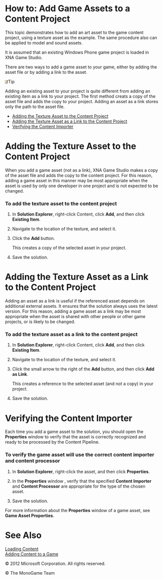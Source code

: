 

# How to: Add Game Assets to a Content Project

This topic demonstrates how to add an art asset to the game content project, using a texture asset as the example. The same procedure also can be applied to model and sound assets.

It is assumed that an existing Windows Phone game project is loaded in XNA Game Studio.

There are two ways to add a game asset to your game, either by adding the asset file or by adding a link to the asset.

![](note.gif)Tip

Adding an existing asset to your project is quite different from adding an existing item as a link to your project. The first method creats a copy of the asset file and adds the copy to your project. Adding an asset as a link stores only the path to the asset file.

*   [Adding the Texture Asset to the Content Project](#ID4EXB)
*   [Adding the Texture Asset as a Link to the Content Project](#ID4ERD)
*   [Verifying the Content Importer](#ID4EKF)

# Adding the Texture Asset to the Content Project

When you add a game asset (not as a link), XNA Game Studio makes a copy of the asset file and adds the copy to the content project. For this reason, adding a game asset in this manner may be most appropriate when the asset is used by only one developer in one project and is not expected to be changed.

### To add the texture asset to the content project

1.  In **Solution Explorer**, right-click Content, click **Add**, and then click **Existing Item**.
    
2.  Navigate to the location of the texture, and select it.
    
3.  Click the **Add** button.
    
    This creates a copy of the selected asset in your project.
    
4.  Save the solution.
    

# Adding the Texture Asset as a Link to the Content Project

Adding an asset as a link is useful if the referenced asset depends on additional external assets. It ensures that the solution always uses the latest version. For this reason, adding a game asset as a link may be most appropriate when the asset is shared with other people or other game projects, or is likely to be changed.

### To add the texture asset as a link to the content project

1.  In **Solution Explorer**, right-click Content, click **Add**, and then click **Existing Item**.
    
2.  Navigate to the location of the texture, and select it.
    
3.  Click the small arrow to the right of the **Add** button, and then click **Add as Link**.
    
    This creates a reference to the selected asset (and not a copy) in your project.
    
4.  Save the solution.
    

# Verifying the Content Importer

Each time you add a game asset to the solution, you should open the **Properties** window to verify that the asset is correctly recognized and ready to be processed by the Content Pipeline.

### To verify the game asset will use the correct content importer and content processor

1.  In **Solution Explorer**, right-click the asset, and then click **Properties**.
    
2.  In the **Properties** window , verify that the specified **Content Importer** and **Content Processor** are appropriate for the type of the chosen asset.
    
3.  Save the solution.
    

For more information about the **Properties** window of a game asset, see **Game Asset Properties**.

# See Also

[Loading Content](AppModel_HowTo_LoadResources.md)  
[Adding Content to a Game](CP_TopLevel.md)  

© 2012 Microsoft Corporation. All rights reserved.  

© The MonoGame Team